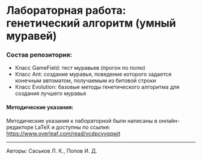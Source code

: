 # Лабораторная работа: генетический алгоритм (умный муравей)
### Состав репозитория: 
- Класс GameField: тест муравьев (прогон по полю)
- Класс Ant: создание муравья, поведение которого задается конечным автоматом, получаемым из битовой строки
- Класс Evolution: базовые методы генетического алгоритма для создания лучшего муравья

#### Методические указания:
Методические указания к лабораторной были написаны в онлайн-редакторе LaTeX и доступны по ссылке: https://www.overleaf.com/read/vcdpcyyqqwjt
____
Авторы: Саськов Л. К., Попов И. Д.
